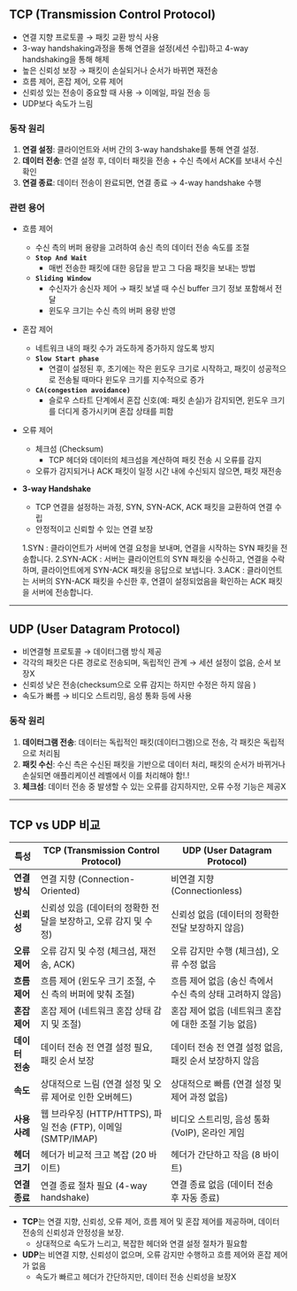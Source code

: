## TCP (Transmission Control Protocol)

- 연결 지향 프로토콜 → 패킷 교환 방식 사용
- 3-way handshaking과정을 통해 연결을 설정(세션 수립)하고 4-way handshaking을 통해 해제
- 높은 신뢰성 보장 → 패킷이 손실되거나 순서가 바뀌면 재전송
- 흐름 제어, 혼잡 제어, 오류 제어
- 신뢰성 있는 전송이 중요할 때 사용 → 이메일, 파일 전송 등
- UDP보다 속도가 느림

### 동작 원리

1. **연결 설정**: 클라이언트와 서버 간의 3-way handshake를 통해 연결 설정.
2. **데이터 전송**: 연결 설정 후, 데이터 패킷을 전송 + 수신 측에서 ACK를 보내서 수신 확인
3. **연결 종료**: 데이터 전송이 완료되면, 연결 종료 → 4-way handshake 수행

### 관련 용어

- 흐름 제어
    - 수신 측의 버퍼 용량을 고려하여 송신 측의 데이터 전송 속도를 조절
    - **`Stop And Wait`**
        - 매번 전송한 패킷에 대한 응답을 받고 그 다음 패킷을 보내는 방법
    - **`Sliding Window`**
        - 수신자가 송신자 제어 → 패킷 보낼 때 수신 buffer 크기 정보 포함해서 전달
        - 윈도우 크기는 수신 측의 버퍼 용량 반영
- 혼잡 제어
    - 네트워크 내의 패킷 수가 과도하게 증가하지 않도록 방지
    - **`Slow Start phase`**
        - 연결이 설정된 후, 초기에는 작은 윈도우 크기로 시작하고, 패킷이 성공적으로 전송될 때마다 윈도우 크기를 지수적으로 증가
    - **`CA(congestion avoidance)`**
        - 슬로우 스타트 단계에서 혼잡 신호(예: 패킷 손실)가 감지되면, 윈도우 크기를 더디게 증가시키며 혼잡 상태를 피함
- 오류 제어
    - 체크섬 (Checksum)
        - TCP 헤더와 데이터의 체크섬을 계산하여 패킷 전송 시 오류를 감지
    - 오류가 감지되거나 ACK 패킷이 일정 시간 내에 수신되지 않으면, 패킷 재전송
- **3-way Handshake**
    - TCP 연결을 설정하는 과정, SYN, SYN-ACK, ACK 패킷을 교환하여 연결 수립
    - 안정적이고 신뢰할 수 있는 연결 보장
    

    
    1.SYN : 클라이언트가 서버에 연결 요청을 보내며, 연결을 시작하는 SYN 패킷을 전송합니다.
    2.SYN-ACK : 서버는 클라이언트의 SYN 패킷을 수신하고, 연결을 수락하며, 클라이언트에게 SYN-ACK 패킷을 응답으로 보냅니다.
    3.ACK : 클라이언트는 서버의 SYN-ACK 패킷을 수신한 후, 연결이 설정되었음을 확인하는 ACK 패킷을 서버에 전송합니다.

---

## UDP (User Datagram Protocol)

- 비연결형 프로토콜 → 데이터그램 방식 제공
- 각각의 패킷은 다른 경로로 전송되며, 독립적인 관계 → 세션 설정이 없음, 순서 보장X
- 신뢰성 낮은 전송(checksum으로 오류 감지는 하지만 수정은 하지 않음 )
- 속도가 빠름 → 비디오 스트리밍, 음성 통화 등에 사용

### 동작 원리

1. **데이터그램 전송**: 데이터는 독립적인 패킷(데이터그램)으로 전송, 각 패킷은 독립적으로 처리됨
2. **패킷 수신**: 수신 측은 수신된 패킷을 기반으로 데이터 처리, 패킷의 순서가 바뀌거나 손실되면 애플리케이션 레벨에서 이를 처리해야 함!.!
3. **체크섬**: 데이터 전송 중 발생할 수 있는 오류를 감지하지만, 오류 수정 기능은 제공X

---

## TCP vs UDP 비교

| 특성 | TCP (Transmission Control Protocol) | UDP (User Datagram Protocol) |
| --- | --- | --- |
| **연결 방식** | 연결 지향 (Connection-Oriented) | 비연결 지향 (Connectionless) |
| **신뢰성** | 신뢰성 있음 (데이터의 정확한 전달을 보장하고, 오류 감지 및 수정) | 신뢰성 없음 (데이터의 정확한 전달 보장하지 않음) |
| **오류 제어** | 오류 감지 및 수정 (체크섬, 재전송, ACK) | 오류 감지만 수행 (체크섬), 오류 수정 없음 |
| **흐름 제어** | 흐름 제어 (윈도우 크기 조절, 수신 측의 버퍼에 맞춰 조절) | 흐름 제어 없음 (송신 측에서 수신 측의 상태 고려하지 않음) |
| **혼잡 제어** | 혼잡 제어 (네트워크 혼잡 상태 감지 및 조절) | 혼잡 제어 없음 (네트워크 혼잡에 대한 조절 기능 없음) |
| **데이터 전송** | 데이터 전송 전 연결 설정 필요, 패킷 순서 보장 | 데이터 전송 전 연결 설정 없음, 패킷 순서 보장하지 않음 |
| **속도** | 상대적으로 느림 (연결 설정 및 오류 제어로 인한 오버헤드) | 상대적으로 빠름 (연결 설정 및 제어 과정 없음) |
| **사용 사례** | 웹 브라우징 (HTTP/HTTPS), 파일 전송 (FTP), 이메일 (SMTP/IMAP) | 비디오 스트리밍, 음성 통화 (VoIP), 온라인 게임 |
| **헤더 크기** | 헤더가 비교적 크고 복잡 (20 바이트) | 헤더가 간단하고 작음 (8 바이트) |
| **연결 종료** | 연결 종료 절차 필요 (4-way handshake) | 연결 종료 없음 (데이터 전송 후 자동 종료) |
- **TCP**는 연결 지향, 신뢰성, 오류 제어, 흐름 제어 및 혼잡 제어를 제공하며, 데이터 전송의 신뢰성과 안정성을 보장.
    - 상대적으로 속도가 느리고, 복잡한 헤더와 연결 설정 절차가 필요함
- **UDP**는 비연결 지향, 신뢰성이 없으며, 오류 감지만 수행하고 흐름 제어와 혼잡 제어가 없음
    - 속도가 빠르고 헤더가 간단하지만, 데이터 전송 신뢰성을 보장X
    
